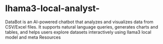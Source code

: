 # lhama3-local-analyst-
DataBot is an AI-powered chatbot that analyzes and visualizes data from CSV/Excel files. It supports natural language queries, generates charts and tables, and helps users explore datasets interactively using  llama3 local model and meta Resources

